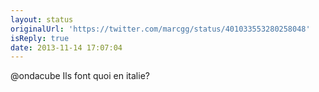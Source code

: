 ```yaml
---
layout: status
originalUrl: 'https://twitter.com/marcgg/status/401033553280258048'
isReply: true
date: 2013-11-14 17:07:04
---
```


@ondacube Ils font quoi en italie?
